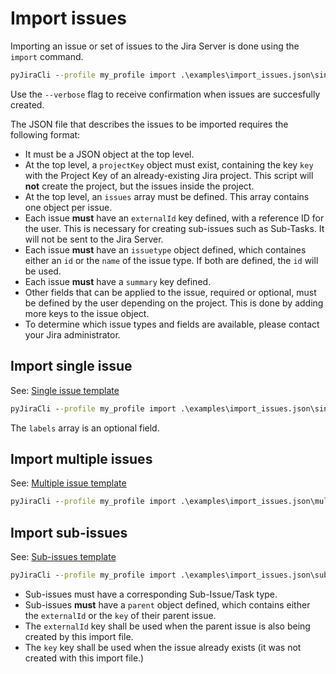# Import issues

Importing an issue or set of issues to the Jira Server is done using the `import` command.

```cmd
pyJiraCli --profile my_profile import .\examples\import_issues.json\single_issue.json
```

Use the `--verbose` flag to receive confirmation when issues are succesfully created.

The JSON file that describes the issues to be imported requires the following format:

- It must be a JSON object at the top level.
- At the top level, a `projectKey` object must exist, containing the key `key` with the Project Key of an already-existing Jira project. This script will **not** create the project, but the issues inside the project.
- At the top level, an `issues` array must be defined. This array contains one object per issue.
- Each issue **must** have an `externalId` key defined, with a reference ID for the user. This is necessary for creating sub-issues such as Sub-Tasks. It will not be sent to the Jira Server.
- Each issue **must** have an `issuetype` object defined, which containes either an `id` or the `name` of the issue type. If both are defined, the `id` will be used.
- Each issue **must** have a `summary` key defined.
- Other fields that can be applied to the issue, required or optional, must be defined by the user depending on the project. This is done by adding more keys to the issue object.
- To determine which issue types and fields are available, please contact your Jira administrator.

## Import single issue

See: [Single issue template](./single_issue.json)

```cmd
pyJiraCli --profile my_profile import .\examples\import_issues.json\single_issue.json
```

The `labels` array is an optional field.

## Import multiple issues

See: [Multiple issue template](./multiple_issues.json)

```cmd
pyJiraCli --profile my_profile import .\examples\import_issues.json\multiple_issues.json
```

## Import sub-issues

See: [Sub-issues template](./sub_issues.json)

```cmd
pyJiraCli --profile my_profile import .\examples\import_issues.json\sub_issues.json
```

- Sub-issues must have a corresponding Sub-Issue/Task type.
- Sub-issues **must** have a `parent` object defined, which contains either the `externalId` or the `key` of their parent issue.
- The `externalId` key shall be used when the parent issue is also being created by this import file.
- The `key` key shall be used when the issue already exists (it was not created with this import file.)
